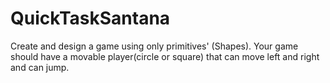 # QuickTaskSantana
Create and design a game using only primitives' (Shapes). Your game should have a movable player(circle or square) that can move left and right and can jump.
